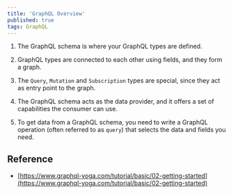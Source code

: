 ```yaml
---
title: 'GraphQL Overview'
published: true
tags: GraphQL
---
```


1. The GraphQL schema is where your GraphQL types are defined.

2. GraphQL types are connected to each other using fields, and they form a
   graph.

3. The `Query`, `Mutation` and `Subscription` types are special, since they
   act as entry point to the graph.

4. The GraphQL schema acts as the data provider, and it offers a set of
   capabilities the consumer can use.

5. To get data from a GraphQL schema, you need to write a GraphQL operation
   (often referred to as `query`) that selects the data and fields you need.


## Reference

- [https://www.graphql-yoga.com/tutorial/basic/02-getting-started](https://www.graphql-yoga.com/tutorial/basic/02-getting-started)